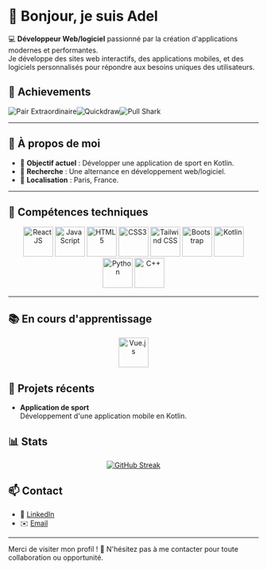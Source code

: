 # 👋 Bonjour, je suis Adel 

💻 **Développeur Web/logiciel** passionné par la création d'applications modernes et performantes.  
Je développe des sites web interactifs, des applications mobiles, et des logiciels personnalisés pour répondre aux besoins uniques des utilisateurs.

## 🎯 Achievements

![Pair Extraordinaire](https://img.shields.io/badge/Achievement-Pair_Extraordinaire-0077B5?style=flat&logo=github&logoColor=white)![Quickdraw](https://img.shields.io/badge/Achievement-Quickdraw-28A745?style=flat&logo=github&logoColor=white)![Pull Shark](https://img.shields.io/badge/Achievement-Pull_Shark-FF4500?style=flat&logo=github&logoColor=white)


---


## 🌟 À propos de moi  
- 🎯 **Objectif actuel** : Développer une application de sport en Kotlin.  
- 🚀 **Recherche** : Une alternance en développement web/logiciel.  
- 📍 **Localisation** : Paris, France.  

---

## 🔧 Compétences techniques  
 
<p align="center">
  <img src="https://upload.wikimedia.org/wikipedia/commons/a/a7/React-icon.svg" alt="ReactJS" width="60" height="60">
  <img src="https://upload.wikimedia.org/wikipedia/commons/6/6a/JavaScript-logo.png" alt="JavaScript" width="60" height="60">
  <img src="https://upload.wikimedia.org/wikipedia/commons/6/61/HTML5_logo_and_wordmark.svg" alt="HTML5" width="60" height="60">
  <img src="https://upload.wikimedia.org/wikipedia/commons/d/d5/CSS3_logo_and_wordmark.svg" alt="CSS3" width="60" height="60">
  <img src="https://upload.wikimedia.org/wikipedia/commons/d/d5/Tailwind_CSS_Logo.svg" alt="Tailwind CSS" width="60" height="60">
  <img src="https://upload.wikimedia.org/wikipedia/commons/b/b2/Bootstrap_logo.svg" alt="Bootstrap" width="60" height="60">
  <img src="https://upload.wikimedia.org/wikipedia/commons/7/74/Kotlin_Icon.png" alt="Kotlin" width="60" height="60">
  <img src="https://upload.wikimedia.org/wikipedia/commons/c/c3/Python-logo-notext.svg" alt="Python" width="60" height="60">
  <img src="https://upload.wikimedia.org/wikipedia/commons/1/18/C_Programming_Language.svg" alt="C++" width="60" height="60">
</p>

---

## 📚 En cours d'apprentissage  
<p align="center">
  <img src="https://upload.wikimedia.org/wikipedia/commons/9/95/Vue.js_Logo_2.svg" alt="Vue.js" width="60" height="60">
</p>

## 🌱 Projets récents  

- **Application de sport**  
  Développement d'une application mobile en Kotlin.  

## 📊 Stats

<p align="center">
  <a href="https://git.io/streak-stats">
    <img src="https://streak-stats.demolab.com?user=Adel113&theme=halloween&hide_border=true&border_radius=4.7&locale=fr&mode=weekly" alt="GitHub Streak" />
  </a>
</p>

## 📫 Contact  

- 💼 [LinkedIn](https://www.linkedin.com/in/adel-sidi-ahmed/) 
- ✉️ [Email](mailto:adelsidiahmed2020@gmail.com)  

---

Merci de visiter mon profil ! 🚀 N'hésitez pas à me contacter pour toute collaboration ou opportunité.
